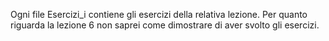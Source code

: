 Ogni file Esercizi_i contiene gli esercizi della relativa lezione. 
Per quanto riguarda la lezione 6 non saprei come dimostrare di aver svolto gli esercizi. 
